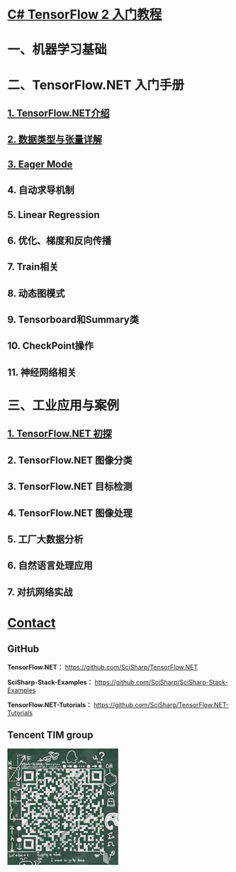 # [C# TensorFlow 2 入门教程](<https://github.com/SciSharp/TensorFlow.NET-Tutorials>)

# 一、机器学习基础

# 二、TensorFlow.NET 入门手册

## [1. TensorFlow.NET介绍](<https://github.com/SciSharp/TensorFlow.NET-Tutorials/blob/master/二、TensorFlow.NET API-1. TensorFlow.NET介绍.md>)

## [2. 数据类型与张量详解](<https://github.com/SciSharp/TensorFlow.NET-Tutorials/blob/master/%E4%BA%8C%E3%80%81TensorFlow.NET%20API-2.%20%E6%95%B0%E6%8D%AE%E7%B1%BB%E5%9E%8B%E4%B8%8E%E5%BC%A0%E9%87%8F%E8%AF%A6%E8%A7%A3.md>)

## [3. Eager Mode](<https://github.com/SciSharp/TensorFlow.NET-Tutorials/blob/master/二、TensorFlow.NET API-3. Eager Mode.md>)

## 4. 自动求导机制

## 5. Linear Regression

## 6. 优化、梯度和反向传播

## 7. Train相关

## 8. 动态图模式

## 9. Tensorboard和Summary类

## 10. CheckPoint操作

## 11. 神经网络相关

# 三、工业应用与案例

## [1. TensorFlow.NET 初探](<https://github.com/SciSharp/TensorFlow.NET-Tutorials/blob/master/三、工业应用与案例-1. TensorFlow.NET 初探.md>)

## 2. TensorFlow.NET 图像分类

## 3. TensorFlow.NET 目标检测

## 4. TensorFlow.NET 图像处理

## 5. 工厂大数据分析

## 6. 自然语言处理应用

## 7. 对抗网络实战



# [Contact](<https://github.com/SciSharp/TensorFlow.NET-Tutorials/blob/master/Contact.md>)

## GitHub

**TensorFlow.NET：** https://github.com/SciSharp/TensorFlow.NET

**SciSharp-Stack-Examples：** https://github.com/SciSharp/SciSharp-Stack-Examples

**TensorFlow.NET-Tutorials：** https://github.com/SciSharp/TensorFlow.NET-Tutorials



## Tencent TIM group

![image-20200324214204625](README.assets/image-20200324214204625.png)
